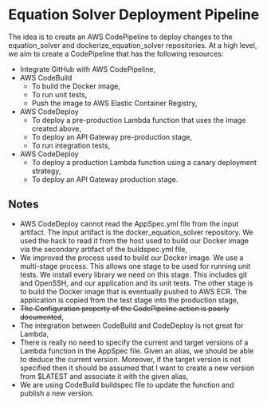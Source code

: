# Equation Solver Deployment Pipeline
The idea is to create an AWS CodePipeline to deploy changes to the equation_solver and dockerize_equation_solver repositories. At a high level, we aim to create 
a CodePipeline that has the following resources:
- Integrate GitHub with AWS CodePipeline,
- AWS CodeBuild
    - To build the Docker image,
    - To run unit tests,
    - Push the image to AWS Elastic Container Registry,
- AWS CodeDeploy
  - To deploy a pre-production Lambda function that uses the image created above,
  - To deploy an API Gateway pre-production stage,
  - To run integration tests,
- AWS CodeDeploy
  - To deploy a production Lambda function using a canary deployment strategy,
  - To deploy an API Gateway production stage.


## Notes
- AWS CodeDeploy cannot read the AppSpec.yml file from the input artifact. The input artifact is the docker_equation_solver repository. We used the hack to read it from the host used to build our Docker image via the secondary artifact of the buildspec.yml file,
- We improved the process used to build our Docker image. We use a multi-stage process. This allows one stage to be used for running unit tests. We install every library we need on this stage. This includes git and OpenSSH, and our application and its unit tests. The other stage is to build the Docker image that is eventually pushed to AWS ECR. The application is copied from the test stage into the production stage,
- ~~The Configuration property of the CodePipeline action is poorly documented~~,
- The integration between CodeBuild and CodeDeploy is not great for Lambda,
- There is really no need to specify the current and target versions of a Lambda function in the AppSpec file. Given an alias,
  we should be able to deduce the current version. Moreover, if the target version is not specified then it should be assumed that I want to create a new version from $LATEST and associate it with the given alias,
- We are using CodeBuild buildspec file to update the function and publish a new version. 
